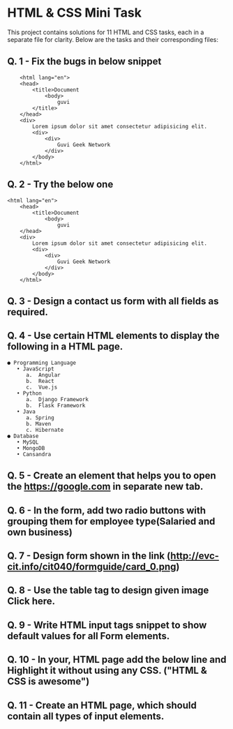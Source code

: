 # HTML & CSS Mini Task

This project contains solutions for 11 HTML and CSS tasks, each in a separate file for clarity. Below are the tasks and their corresponding files:


## Q. 1 - Fix the bugs in below snippet

```
    <html lang="en">
    <head>
        <title>Document
            <body>
                guvi
        </title>
    </head>
    <div>
        Lorem ipsum dolor sit amet consectetur adipisicing elit.
        <div>
            <div>
                Guvi Geek Network
            </div>
        </body>
    </html>

```
## Q. 2 - Try the below one
```
<html lang="en">
    <head>
        <title>Document
            <body>
                guvi
    </head>
    <div>
        Lorem ipsum dolor sit amet consectetur adipisicing elit.
        <div>
            <div>
                Guvi Geek Network
            </div>
        </body>
    </html>
```
## Q. 3 - Design a contact us form with all fields as required.
## Q. 4 - Use certain HTML elements to display the following in a HTML page.
```
● Programming Language
   • JavaScript
      a.  Angular
      b.  React
      c.  Vue.js
   • Python
      a.  Django Framework
      b.  Flask Framework
   • Java
      a. Spring
      b. Maven
      c. Hibernate
● Database
   • MySQL
   • MongoDB
   • Cansandra
```
## Q. 5 - Create an element that helps you to open the https://google.com in separate new tab.
## Q. 6 - In the form, add two radio buttons with grouping them for employee type(Salaried and own business)

## Q. 7 - Design form shown in the link (http://evc-cit.info/cit040/formguide/card_0.png)
## Q. 8 - Use the table tag to design given image Click here.
## Q. 9 - Write HTML input tags snippet to show default values for all Form elements.
## Q. 10 - In your, HTML page add the below line and Highlight it without using any CSS. ("HTML & CSS is awesome")

## Q. 11 - Create an HTML page, which should contain all types of input elements.
